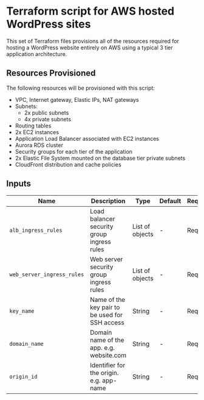 # Terraform script for AWS hosted WordPress sites

This set of Terraform files provisions all of the resources required for hosting a WordPress website entirely on AWS using a typical 3 tier application architecture.

## Resources Provisioned

The following resources will be provisioned with this script:

- VPC, Internet gateway, Elastic IPs, NAT gateways
- Subnets:
    - 2x public subnets
    - 4x private subnets
- Routing tables
- 2x EC2 instances
- Application Load Balancer associated with EC2 instances
- Aurora RDS cluster
- Security groups for each tier of the application
- 2x Elastic File System mounted on the database tier private subnets
- CloudFront distribution and cache policies

## Inputs

| Name | Description | Type | Default | Required |
| ---- | ----------- | ---- | ------- | -------- |
| `alb_ingress_rules` | Load balancer security group ingress rules | List of objects | - | Required |
| `web_server_ingress_rules` | Web server security group ingress rules | List of objects | - | Required |
| `key_name` | Name of the key pair to be used for SSH access | String | - | Required |
| `domain_name` | Domain name of the app. e.g. website.com | String | - | Required |
| `origin_id` | Identifier for the origin. e.g. app-name | String | - | Required |
